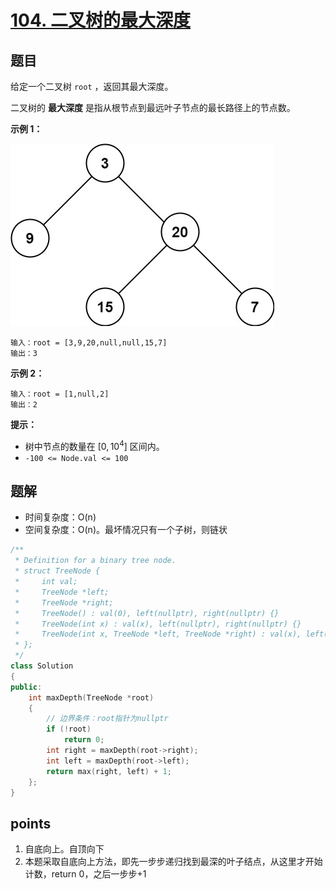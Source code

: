 # [104. 二叉树的最大深度](https://leetcode.cn/problems/maximum-depth-of-binary-tree/)



## 题目

给定一个二叉树 `root` ，返回其最大深度。

二叉树的 **最大深度** 是指从根节点到最远叶子节点的最长路径上的节点数。

 

**示例 1：**

![img](./assets/tmp-tree.jpg)

 

```
输入：root = [3,9,20,null,null,15,7]
输出：3
```

**示例 2：**

```
输入：root = [1,null,2]
输出：2
```

 

**提示：**

- 树中节点的数量在 $[0, 10^4]$ 区间内。
- `-100 <= Node.val <= 100`



## 题解

- 时间复杂度：O(n)
- 空间复杂度：O(n)。最坏情况只有一个子树，则链状

```cpp
/**
 * Definition for a binary tree node.
 * struct TreeNode {
 *     int val;
 *     TreeNode *left;
 *     TreeNode *right;
 *     TreeNode() : val(0), left(nullptr), right(nullptr) {}
 *     TreeNode(int x) : val(x), left(nullptr), right(nullptr) {}
 *     TreeNode(int x, TreeNode *left, TreeNode *right) : val(x), left(left), right(right) {}
 * };
 */
class Solution
{
public:
    int maxDepth(TreeNode *root)
    {
        // 边界条件：root指针为nullptr
        if (!root)
            return 0;
        int right = maxDepth(root->right);
        int left = maxDepth(root->left);
        return max(right, left) + 1;
    };
}
```





## points

1. 自底向上。自顶向下
1. 本题采取自底向上方法，即先一步步递归找到最深的叶子结点，从这里才开始计数，return 0，之后一步步+1